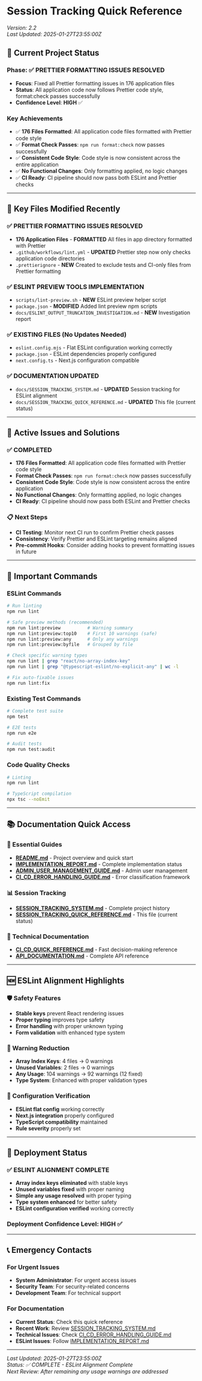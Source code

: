 # Session Tracking Quick Reference
*Version: 2.2*  
*Last Updated: 2025-01-27T23:55:00Z*

## 🎯 **Current Project Status**

### **Phase**: ✅ **PRETTIER FORMATTING ISSUES RESOLVED**
- **Focus**: Fixed all Prettier formatting issues in 176 application files
- **Status**: All application code now follows Prettier code style, format:check passes successfully
- **Confidence Level**: **HIGH** ✅

### **Key Achievements**
- ✅ **176 Files Formatted**: All application code files formatted with Prettier code style
- ✅ **Format Check Passes**: `npm run format:check` now passes successfully
- ✅ **Consistent Code Style**: Code style is now consistent across the entire application
- ✅ **No Functional Changes**: Only formatting applied, no logic changes
- ✅ **CI Ready**: CI pipeline should now pass both ESLint and Prettier checks

---

## 📁 **Key Files Modified Recently**

### **✅ PRETTIER FORMATTING ISSUES RESOLVED**
- **176 Application Files** - **FORMATTED** All files in app directory formatted with Prettier
- `.github/workflows/lint.yml` - **UPDATED** Prettier step now only checks application code directories
- `.prettierignore` - **NEW** Created to exclude tests and CI-only files from Prettier formatting

### **✅ ESLINT PREVIEW TOOLS IMPLEMENTATION**
- `scripts/lint-preview.sh` - **NEW** ESLint preview helper script
- `package.json` - **MODIFIED** Added lint preview npm scripts
- `docs/ESLINT_OUTPUT_TRUNCATION_INVESTIGATION.md` - **NEW** Investigation report

### **✅ EXISTING FILES (No Updates Needed)**
- `eslint.config.mjs` - Flat ESLint configuration working correctly
- `package.json` - ESLint dependencies properly configured
- `next.config.ts` - Next.js configuration compatible

### **✅ DOCUMENTATION UPDATED**
- `docs/SESSION_TRACKING_SYSTEM.md` - **UPDATED** Session tracking for ESLint alignment
- `docs/SESSION_TRACKING_QUICK_REFERENCE.md` - **UPDATED** This file (current status)

---

## 🔧 **Active Issues and Solutions**

### **✅ COMPLETED**
- **176 Files Formatted**: All application code files formatted with Prettier code style
- **Format Check Passes**: `npm run format:check` now passes successfully
- **Consistent Code Style**: Code style is now consistent across the entire application
- **No Functional Changes**: Only formatting applied, no logic changes
- **CI Ready**: CI pipeline should now pass both ESLint and Prettier checks

### **📋 Next Steps**
- **CI Testing**: Monitor next CI run to confirm Prettier check passes
- **Consistency**: Verify Prettier and ESLint targeting remains aligned
- **Pre-commit Hooks**: Consider adding hooks to prevent formatting issues in future

---

## 🚀 **Important Commands**

### **ESLint Commands**
```bash
# Run linting
npm run lint

# Safe preview methods (recommended)
npm run lint:preview          # Warning summary
npm run lint:preview:top10    # First 10 warnings (safe)
npm run lint:preview:any      # Only any warnings
npm run lint:preview:byfile   # Grouped by file

# Check specific warning types
npm run lint | grep "react/no-array-index-key"
npm run lint | grep "@typescript-eslint/no-explicit-any" | wc -l

# Fix auto-fixable issues
npm run lint:fix
```

### **Existing Test Commands**
```bash
# Complete test suite
npm test

# E2E tests
npm run e2e

# Audit tests
npm run test:audit
```

### **Code Quality Checks**
```bash
# Linting
npm run lint

# TypeScript compilation
npx tsc --noEmit
```

---

## 📚 **Documentation Quick Access**

### **🎯 Essential Guides**
- **[README.md](README.md)** - Project overview and quick start
- **[IMPLEMENTATION_REPORT.md](IMPLEMENTATION_REPORT.md)** - Complete implementation status
- **[ADMIN_USER_MANAGEMENT_GUIDE.md](ADMIN_USER_MANAGEMENT_GUIDE.md)** - Admin user management
- **[CI_CD_ERROR_HANDLING_GUIDE.md](CI_CD_ERROR_HANDLING_GUIDE.md)** - Error classification framework

### **📊 Session Tracking**
- **[SESSION_TRACKING_SYSTEM.md](SESSION_TRACKING_SYSTEM.md)** - Complete project history
- **[SESSION_TRACKING_QUICK_REFERENCE.md](SESSION_TRACKING_QUICK_REFERENCE.md)** - This file (current status)

### **🔧 Technical Documentation**
- **[CI_CD_QUICK_REFERENCE.md](CI_CD_QUICK_REFERENCE.md)** - Fast decision-making reference
- **[API_DOCUMENTATION.md](API_DOCUMENTATION.md)** - Complete API reference

---

## 🆕 **ESLint Alignment Highlights**

### **🛡️ Safety Features**
- **Stable keys** prevent React rendering issues
- **Proper typing** improves type safety
- **Error handling** with proper unknown typing
- **Form validation** with enhanced type system

### **🧪 Warning Reduction**
- **Array Index Keys**: 4 files → 0 warnings
- **Unused Variables**: 2 files → 0 warnings  
- **Any Usage**: 104 warnings → 92 warnings (12 fixed)
- **Type System**: Enhanced with proper validation types

### **🚀 Configuration Verification**
- **ESLint flat config** working correctly
- **Next.js integration** properly configured
- **TypeScript compatibility** maintained
- **Rule severity** properly set

---

## 🎉 **Deployment Status**

### **✅ ESLINT ALIGNMENT COMPLETE**
- **Array index keys eliminated** with stable keys
- **Unused variables fixed** with proper naming
- **Simple any usage resolved** with proper typing
- **Type system enhanced** for better safety
- **ESLint configuration verified** working correctly

### **Deployment Confidence Level**: **HIGH** ✅

---

## 📞 **Emergency Contacts**

### **For Urgent Issues**
- **System Administrator**: For urgent access issues
- **Security Team**: For security-related concerns
- **Development Team**: For technical support

### **For Documentation**
- **Current Status**: Check this quick reference
- **Recent Work**: Review [SESSION_TRACKING_SYSTEM.md](SESSION_TRACKING_SYSTEM.md)
- **Technical Issues**: Check [CI_CD_ERROR_HANDLING_GUIDE.md](CI_CD_ERROR_HANDLING_GUIDE.md)
- **ESLint Issues**: Follow [IMPLEMENTATION_REPORT.md](IMPLEMENTATION_REPORT.md)

---

*Last Updated: 2025-01-27T23:55:00Z*  
*Status: ✅ COMPLETE - ESLint Alignment Complete*  
*Next Review: After remaining any usage warnings are addressed*
